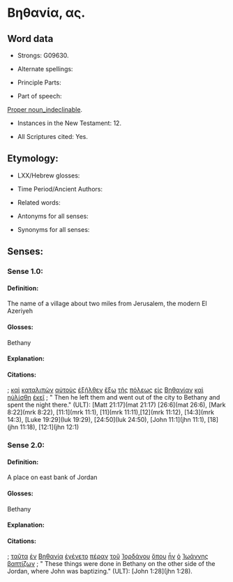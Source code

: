 # Βηθανία, ας.

<!-- Status: S2=NeedsFinalCheck -->
<!-- Lexica used for edits: LN MM -->

## Word data

* Strongs: G09630.


* Alternate spellings:

* Principle Parts: 

* Part of speech: 

[Proper noun_indeclinable](http://ugg.readthedocs.io/en/latest/proper_noun_indeclinable.html). 

* Instances in the New Testament: 12.

* All Scriptures cited: Yes.

## Etymology: 

* LXX/Hebrew glosses: 

* Time Period/Ancient Authors: 

* Related words: 

* Antonyms for all senses:

* Synonyms for all senses: 

## Senses:

### Sense  1.0: 

#### Definition: 

The name of a village about two miles from Jerusalem, the modern El Azeriyeh

#### Glosses: 

Bethany 

#### Explanation: 

#### Citations: 

; [καὶ](../G25320/01.md) [καταλιπὼν](../G26410/01.md) [αὐτοὺς](../G08460/01.md) [ἐξῆλθεν](../G18310/01.md) [ἔξω](../G18540/01.md) [τῆς](../G35880/01.md) [πόλεως](../G41720/01.md) [εἰς](../G15190/01.md) [Βηθανίαν](../G09630/01.md) [καὶ](../G25320/01.md) [ηὐλίσθη](../G08350/01.md) [ἐκεῖ](../G15630/01.md)
; " Then he left them and went out of the city to Bethany and spent the night there." (ULT): 
[Matt 21:17](mat 21:17) [26:6](mat 26:6), [Mark 8:22](mrk 8:22), [11:1](mrk 11:1), [11](mrk 11:11),[12](mrk 11:12), [14:3](mrk 14:3), [Luke 19:29](luk 19:29), [24:50](luk 24:50), [John 11:1](jhn 11:1), [18](jhn 11:18), [12:1](jhn 12:1)

### Sense  2.0: 

#### Definition: 

A place on east bank of Jordan

#### Glosses:

Bethany 

#### Explanation:

#### Citations: 

; [ταῦτα](../G37780/01.md) [ἐν](../G17220/01.md) [Βηθανίᾳ](../G09630/01.md) [ἐγένετο](../G10960/01.md) [πέραν](../G40080/01.md) [τοῦ](../G35880/01.md) [Ἰορδάνου](../G24460/01.md) [ὅπου](../G36990/01.md) [ἦν](../G99999/01.md) [ὁ](../G35880/01.md) [Ἰωάννης](../G24910/01.md) [βαπτίζων](../G09070/01.md)
; " These things were done in Bethany on the other side of the Jordan, where John was baptizing." (ULT): 
[John 1:28](jhn 1:28).

